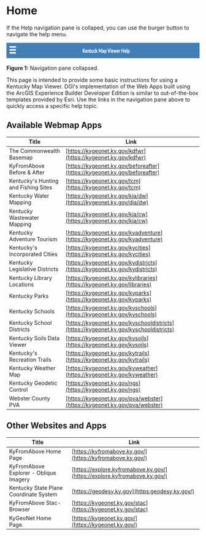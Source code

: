 # Home

If the Help navigation pane is collaped, you can use the burger button to navigate the help menu.
<p align="center">
    <img src="media/burger-button.png" height="40" width="auto" />
    <figcaption><strong>Figure 1:</strong> Navigation pane collapsed.</figcaption>
</p>  

This page is intended to provide some basic instructions for using a Kentucky Map Viewer.  DGI's implementation of the Web Apps built using the ArcGIS Experience Builder Developer Edition is similar to out-of-the-box templates provided by Esri. Use the links in the navigation pane above to quickly access a specific help topic.

## Available Webmap Apps
>>
| Title                                | Link                                                                        |
| -------------------------------------| --------------------------------------------------------------------------- |
| The Commonwealth Basemap             | [https://kygeonet.ky.gov/kdfwr](https://kygeonet.ky.gov/kdfwr)              |
| KyFromAbove Before & After           | [https://kygeonet.ky.gov/beforeafter](https://kygeonet.ky.gov/beforeafter)  |
| Kentucky's Hunting and Fishing Sites | [https://kygeonet.ky.gov/tcm](https://kygeonet.ky.gov/tcm)                  |
| Kentucky Water Mapping               | [https://kygeonet.ky.gov/kia/dw](https://kygeonet.ky.gov/dia/dw)            |
| Kentucky Wastewater Mapping          | [https://kygeonet.ky.gov/kia/cw](https://kygeonet.ky.gov/kia/cw)            |
| Kentucky Adventure Tourism           | [https://kygeonet.ky.gov/kyadventure](https://kygeonet.ky.gov/kyadventure)  |
| Kentucky's Incorporated Cities       | [https://kygeonet.ky.gov/kycities](https://kygeonet.ky.gov/kycities)        |
| Kentucky Legislative Districts       | [https://kygeonet.ky.gov/kydistricts](https://kygeonet.ky.gov/kydistricts)  |
| Kentucky Library Locations           | [https://kygeonet.ky.gov/kylibraries](https://kygeonet.ky.gov/libraries)    |
| Kentucky Parks                       | [https://kygeonet.ky.gov/kyparks](https://kygeonet.ky.gov/kyparks)          |
| Kentucky Schools                     | [https://kygeonet.ky.gov/kyschools](https://kygeonet.ky.gov/kyschools)      |
| Kentucky School Districts            | [https://kygeonet.ky.gov/kyschooldistricts](https://kygeonet.ky.gov/kyschooldistricts) |
| Kentucky Soils Data Viewer           | [https://kygeonet.ky.gov/kysoils](https://kygeonet.ky.gov/kysoils)          |
| Kentucky's Recreation Trails         | [https://kygeonet.ky.gov/kytrails](https://kygeonet.ky.gov/kytrails)        |
| Kentucky Weather Map                 | [https://kygeonet.ky.gov/kyweather](https://kygeonet.ky.gov/kyweather)      |
| Kentucky Geodetic Control            | [https://kygeonet.ky.gov/ngs](https://kygeonet.ky.gov/ngs)                  |
| Webster County PVA                   | [https://kygeonet.ky.gov/pva/webster](https://kygeonet.ky.gov/pva/webster)  |  

## Other Websites and Apps
>>
| Title                                  | Link                                                                        |
| ---------------------------------------| --------------------------------------------------------------------------- |
| KyFromAbove Home Page                  | [https://kyfromabove.ky.gov/](https://kyfromabove.ky.gov/)                  |
| KyFromAbove Explorer - Oblique Imagery | [https://explore.kyfromabove.ky.gov/](https://explore.kyfromabove.ky.gov/)  |
| Kentucky State Plane Coordinate System | [https://geodesy.ky.gov](https:geodesy.ky.gov/)                             |
| KyFromAbove Stac-Browser               | [https://kygeonet.ky.gov/stac](https://kygeonet.ky.gov/stac)                |
| KyGeoNet Home Page.                    | [https://kygeonet.ky.gov/](https://kygeonet.ky.gov/)                        | 



